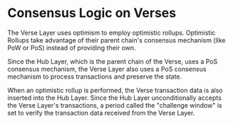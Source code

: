 ---
---

# Consensus Logic on Verses 

The Verse Layer uses optimism to employ optimistic rollups.
Optimistic Rollups take advantage of their parent chain's consensus mechanism (like PoW or PoS) instead of providing their own.

Since the Hub Layer, which is the parent chain of the Verse, uses a PoS consensus mechanism, the Verse Layer also uses a PoS consensus mechanism to process transactions and preserve the state.

When an optimistic rollup is performed, the Verse transaction data is also inserted into the Hub Layer.
Since the Hub Layer unconditionally accepts the Verse Layer's transactions, a period called the "challenge window" is set to verify the transaction data received from the Verse Layer.

